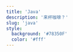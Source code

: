 ```yaml
---
title: 'Java'
description: '来杯咖啡？'
slug: 'java'
style:
  background: '#78350F'
  color: '#fff'
---
```

